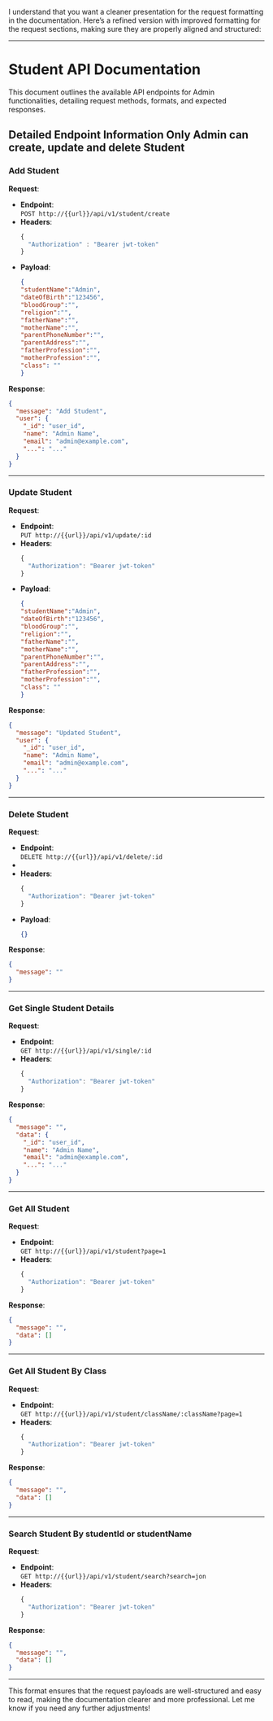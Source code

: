 I understand that you want a cleaner presentation for the request formatting in the documentation. Here’s a refined version with improved formatting for the request sections, making sure they are properly aligned and structured:

---

# Student API Documentation

This document outlines the available API endpoints for Admin functionalities, detailing request methods, formats, and expected responses.


## Detailed Endpoint Information Only Admin can create, update and delete Student

### Add Student
**Request**:
- **Endpoint**:  
  `POST http://{{url}}/api/v1/student/create`
- **Headers**:
  ```javascript
  {
    "Authorization" : "Bearer jwt-token"
  }
  ```
- **Payload**:
  ```json
  {
  "studentName":"Admin",
  "dateOfBirth":"123456",
  "bloodGroup":"",
  "religion":"",
  "fatherName":"",
  "motherName":"",
  "parentPhoneNumber":"",
  "parentAddress":"",
  "fatherProfession":"",
  "motherProfession":"",
  "class": ""
  }
  ```

**Response**:
```json
{
  "message": "Add Student",
  "user": {
    "_id": "user_id",
    "name": "Admin Name",
    "email": "admin@example.com",
    "...": "..."
  }
}
```

---

### Update Student
**Request**:
- **Endpoint**:  
  `PUT http://{{url}}/api/v1/update/:id`
- **Headers**:
  ```javascript
  {
    "Authorization": "Bearer jwt-token"
  }
  ```
- **Payload**:
  ```json
  {
  "studentName":"Admin",
  "dateOfBirth":"123456",
  "bloodGroup":"",
  "religion":"",
  "fatherName":"",
  "motherName":"",
  "parentPhoneNumber":"",
  "parentAddress":"",
  "fatherProfession":"",
  "motherProfession":"",
  "class": ""
  }
  ```

**Response**:
```json
{
  "message": "Updated Student",
  "user": {
    "_id": "user_id",
    "name": "Admin Name",
    "email": "admin@example.com",
    "...": "..."
  }
}
```

---

### Delete Student
**Request**:
- **Endpoint**:  
  `DELETE http://{{url}}/api/v1/delete/:id`
- 
- **Headers**:
  ```javascript
  {
    "Authorization": "Bearer jwt-token"
  }
  ```
- **Payload**:
  ```json
  {}
  ```

**Response**:
```json
{
  "message": ""
}
```

---

### Get Single Student Details
**Request**:
- **Endpoint**:  
  `GET http://{{url}}/api/v1/single/:id`
- **Headers**:
  ```javascript
  {
    "Authorization": "Bearer jwt-token"
  }
  ```

**Response**:
```json
{
  "message": "",
  "data": {
    "_id": "user_id",
    "name": "Admin Name",
    "email": "admin@example.com",
    "...": "..."
  }
}
```

---

### Get All Student
**Request**:
- **Endpoint**:  
  `GET http://{{url}}/api/v1/student?page=1`
- **Headers**:
  ```javascript
  {
    "Authorization": "Bearer jwt-token"
  }
  ```

**Response**:
```json
{
  "message": "",
  "data": []
}
```

---


### Get All Student By Class 
**Request**:
- **Endpoint**:  
  `GET http://{{url}}/api/v1/student/className/:className?page=1`
- **Headers**:
  ```javascript
  {
    "Authorization": "Bearer jwt-token"
  }
  ```
  
**Response**:
```json
{
  "message": "",
  "data": []
}
```

---

### Search Student By studentId or studentName 
**Request**:
- **Endpoint**:  
  `GET http://{{url}}/api/v1/student/search?search=jon`
- **Headers**:
  ```javascript
  {
    "Authorization": "Bearer jwt-token"
  }
  ```
  
**Response**:
```json
{
  "message": "",
  "data": []
}
```

---



This format ensures that the request payloads are well-structured and easy to read, making the documentation clearer and more professional. Let me know if you need any further adjustments!
